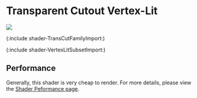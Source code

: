 Transparent Cutout Vertex-Lit
=============================


![](http://docwiki.hq.unity3d.com/uploads/Main/Shaders./Shader-TransCutoutVertex.png)  

(:include shader-TransCutFamilyImport:)

(:include shader-VertexLitSubsetImport:)

Performance
-----------

Generally, this shader is very cheap to render.  For more details, please view the [Shader Peformance page](shader-Performance.html).
